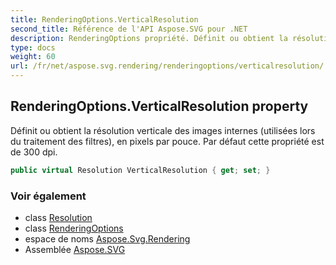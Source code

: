 ```yaml
---
title: RenderingOptions.VerticalResolution
second_title: Référence de l'API Aspose.SVG pour .NET
description: RenderingOptions propriété. Définit ou obtient la résolution verticale des images internes utilisées lors du traitement des filtres en pixels par pouce. Par défaut cette propriété est de 300 dpi.
type: docs
weight: 60
url: /fr/net/aspose.svg.rendering/renderingoptions/verticalresolution/
---
```

## RenderingOptions.VerticalResolution property

Définit ou obtient la résolution verticale des images internes (utilisées lors du traitement des filtres), en pixels par pouce. Par défaut cette propriété est de 300 dpi.

```csharp
public virtual Resolution VerticalResolution { get; set; }
```

### Voir également

* class [Resolution](../../../aspose.svg.drawing/resolution/)
* class [RenderingOptions](../)
* espace de noms [Aspose.Svg.Rendering](../../renderingoptions/)
* Assemblée [Aspose.SVG](../../../)


